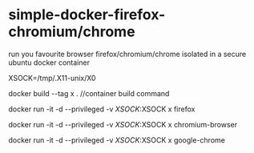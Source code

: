 # simple-docker-firefox-chromium/chrome
run you favourite browser firefox/chromium/chrome isolated in a secure ubuntu docker container

XSOCK=/tmp/.X11-unix/X0


docker build --tag x .                                              //container build  command 


docker run -it  -d --privileged -v $XSOCK:$XSOCK   x firefox           

docker run -it  -d  --privileged -v $XSOCK:$XSOCK  x chromium-browser  

docker run -it  -d --privileged -v $XSOCK:$XSOCK   x google-chrome      
        
